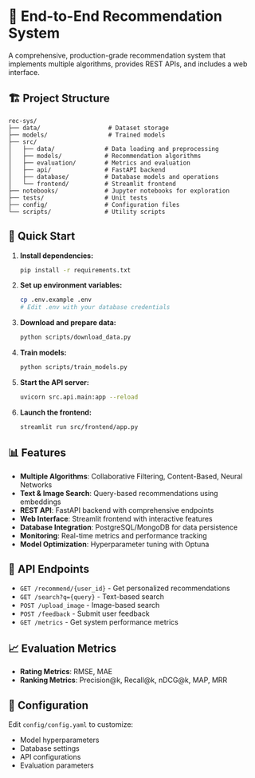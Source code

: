 # 🎯 End-to-End Recommendation System

A comprehensive, production-grade recommendation system that implements multiple algorithms, provides REST APIs, and includes a web interface.

## 🏗️ Project Structure

```
rec-sys/
├── data/                   # Dataset storage
├── models/                 # Trained models
├── src/
│   ├── data/              # Data loading and preprocessing
│   ├── models/            # Recommendation algorithms
│   ├── evaluation/        # Metrics and evaluation
│   ├── api/               # FastAPI backend
│   ├── database/          # Database models and operations
│   └── frontend/          # Streamlit frontend
├── notebooks/             # Jupyter notebooks for exploration
├── tests/                 # Unit tests
├── config/                # Configuration files
└── scripts/               # Utility scripts
```

## 🚀 Quick Start

1. **Install dependencies:**

   ```bash
   pip install -r requirements.txt
   ```

2. **Set up environment variables:**

   ```bash
   cp .env.example .env
   # Edit .env with your database credentials
   ```

3. **Download and prepare data:**

   ```bash
   python scripts/download_data.py
   ```

4. **Train models:**

   ```bash
   python scripts/train_models.py
   ```

5. **Start the API server:**

   ```bash
   uvicorn src.api.main:app --reload
   ```

6. **Launch the frontend:**
   ```bash
   streamlit run src/frontend/app.py
   ```

## 📊 Features

- **Multiple Algorithms**: Collaborative Filtering, Content-Based, Neural Networks
- **Text & Image Search**: Query-based recommendations using embeddings
- **REST API**: FastAPI backend with comprehensive endpoints
- **Web Interface**: Streamlit frontend with interactive features
- **Database Integration**: PostgreSQL/MongoDB for data persistence
- **Monitoring**: Real-time metrics and performance tracking
- **Model Optimization**: Hyperparameter tuning with Optuna

## 🎯 API Endpoints

- `GET /recommend/{user_id}` - Get personalized recommendations
- `GET /search?q={query}` - Text-based search
- `POST /upload_image` - Image-based search
- `POST /feedback` - Submit user feedback
- `GET /metrics` - Get system performance metrics

## 📈 Evaluation Metrics

- **Rating Metrics**: RMSE, MAE
- **Ranking Metrics**: Precision@k, Recall@k, nDCG@k, MAP, MRR

## 🔧 Configuration

Edit `config/config.yaml` to customize:

- Model hyperparameters
- Database settings
- API configurations
- Evaluation parameters
